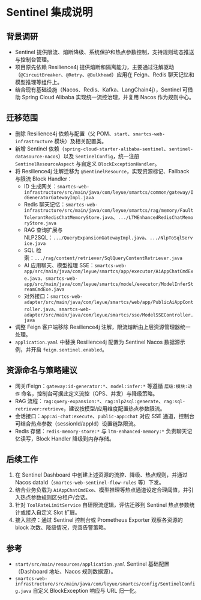 # Sentinel 集成说明

## 背景调研
- Sentinel 提供限流、熔断降级、系统保护和热点参数控制，支持规则动态推送与控制台管理。
- 项目原先依赖 Resilience4j 提供熔断和隔离能力，主要通过注解驱动（`@CircuitBreaker`、`@Retry`、`@Bulkhead`）应用在 Feign、Redis 聊天记忆和模型推理等组件上。
- 结合现有基础设施（Nacos、Redis、Kafka、LangChain4j），Sentinel 可借助 Spring Cloud Alibaba 实现统一流控治理，并复用 Nacos 作为规则中心。

## 迁移范围
- 删除 Resilience4j 依赖与配置（父 POM、`start`、`smartcs-web-infrastructure` 模块）及相关配置类。
- 新增 Sentinel 依赖（`spring-cloud-starter-alibaba-sentinel`、`sentinel-datasource-nacos`）以及 `SentinelConfig`，统一注册 `SentinelResourceAspect` 与自定义 `BlockExceptionHandler`。
- 将 Resilience4j 注解迁移为 `@SentinelResource`，实现资源标记、Fallback 与限流 Block Handler：
  - ID 生成网关：`smartcs-web-infrastructure/src/main/java/com/leyue/smartcs/common/gateway/IdGeneratorGatewayImpl.java`
  - Redis 聊天记忆：`smartcs-web-infrastructure/src/main/java/com/leyue/smartcs/rag/memory/FaultTolerantRedisChatMemoryStore.java`、`.../LTMEnhancedRedisChatMemoryStore.java`
  - RAG 查询扩展与 NLP2SQL：`.../QueryExpansionGatewayImpl.java`、`.../NlpToSqlService.java`
  - SQL 检索：`.../rag/content/retriever/SqlQueryContentRetriever.java`
  - AI 应用聊天、模型推理 SSE：`smartcs-web-app/src/main/java/com/leyue/smartcs/app/executor/AiAppChatCmdExe.java`、`smartcs-web-app/src/main/java/com/leyue/smartcs/model/executor/ModelInferStreamCmdExe.java`
  - 对外接口：`smartcs-web-adapter/src/main/java/com/leyue/smartcs/web/app/PublicAiAppController.java`、`smartcs-web-adapter/src/main/java/com/leyue/smartcs/sse/ModelSSEController.java`
- 调整 Feign 客户端移除 Resilience4j 注解，限流熔断由上层资源管理器统一处理。
- `application.yaml` 中替换 Resilience4j 配置为 Sentinel Nacos 数据源示例，并开启 `feign.sentinel.enabled`。

## 资源命名与策略建议
- 网关/Feign：`gateway:id-generator:*`、`model:infer:*` 等遵循 `层级:模块:动作` 命名，控制台可据此定义流控（QPS、并发）与降级策略。
- RAG 流程：`rag:query-expansion:*`、`rag:nlp2sql:generate`、`rag:sql-retriever:retrieve`，建议按模型/应用维度配置热点参数限流。
- 会话接口：`app:ai-chat:execute`、`public-app:chat` 对应 SSE 通道，控制台可结合热点参数（sessionId/appId）设置链路限流。
- Redis 存储：`redis-memory-store:*` 与 `ltm-enhanced-memory:*` 负责聊天记忆读写，Block Handler 降级到内存存储。

## 后续工作
1. 在 Sentinel Dashboard 中创建上述资源的流控、降级、热点规则，并通过 Nacos dataId（`smartcs-web-sentinel-flow-rules` 等）下发。
2. 结合业务负载为 `AiAppChatCmdExe`、模型推理等热点通道设定合理阈值，并引入热点参数规则区分租户/会话。
3. 针对 `ToolRateLimitService` 自研限流逻辑，评估迁移到 Sentinel 热点参数统计或接入自定义 Slot 扩展。
4. 接入监控：通过 Sentinel 控制台或 Prometheus Exporter 观察各资源的 block 次数、降级情况，完善告警策略。

## 参考
- `start/src/main/resources/application.yaml` Sentinel 基础配置（Dashboard 地址、Nacos 规则数据源）。
- `smartcs-web-infrastructure/src/main/java/com/leyue/smartcs/config/SentinelConfig.java` 自定义 BlockException 响应与 URL 归一化。
